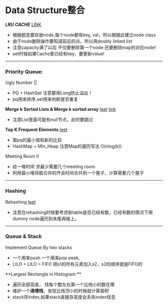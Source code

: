 # Data Structure整合
***LRU CACHE*** [LINK](https://gretchency.gitbooks.io/leetcode/content/lru_cache.html)
* 根据题意要存放node,每个node都有key, val，所以根据此建立node class
* 由于node删除操作要知道前后的点，所以用doubly linked list
* 注意capacity满了以后 不仅要删除第一个node 还要删除map的对应node!
* set时候如果Cache里已经有key，要更新value!

---

### Priority Queue:
Ugly Number ||
* PQ + HashSet 注意要用Long防止溢出！
* pq用来排序,set用来判断是否重复

**Merge k Sorted Lists & Merge k sorted array** [leet](https://leetcode.com/problems/merge-k-sorted-lists/) [link](https://gretchency.gitbooks.io/leetcode/content/merge_k_sorted_linkedlist.html)
* 注意List里面可能有null节点，此时要跳过

**Top K Frequent Elements** [leet](https://leetcode.com/problems/top-k-frequent-elements/)
* 取pq的最小值和新的比较
* HashMap + Min_Heap 注意Map的遍历写法 O(nlog(k))


Meeting Room II
* 给一堆时间 求最少需要几个meeting room
* 利用最小堆将能合并的开会时间合并到一个屋子，计算需要几个屋子


---
### Hashing


Rehashing [leet](http://www.lintcode.com/en/problem/rehashing/)
* 注意在rehashing时候要考虑新table是否已经有数，已经有数的情况下用dummy node遍历到末尾再接上。


---



### Queue & Stack



Implement Queue By two stacks
* 一个用来push 一个用来pop peek, 
* LILO + LILO = FIFO 把s1的所有元素加入s2，s2的顺序就是FIFO的


**Largest Rectangle in Histogram	**
* 遍历全部高度， 找每个数左右第一个比他小的数在哪
* 维护一个**递增栈**，发现比栈顶小的时候就计算面积
* stack存index,如果stack直接存高度会丢失index信息